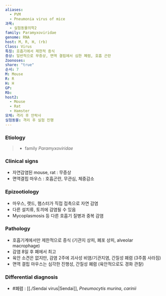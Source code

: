 ```yaml
---
aliases:
  - PVM
  - Pneumonia virus of mice
과목:
  - 실험동물의학2
family: Paramyxoviridae
genome: RNA
host: M, R, H, (rb)
Class: Virus
특징: 호흡기에서 제한적 증식
증상: 일반적으로 무증상, 면역 결핍에서 심한 폐렴, 호흡 곤란
Zoonoses: 
share: "true"
순서: 7
M: Mouse
R: R
H: H
GP: 
Rb: 
host2:
  - Mouse
  - Rat
  - Hamster
모체: 격리 후 안락사
실험동물: 격리 후 실험 진행
---
```

### Etiology
> - family *Paramyxoviridae*

### Clinical signs
- 자연감염된 mouse, rat : 무증상
- 면역결핍 마우스 : 호흡곤란, 무관심, 체중감소
### Epizootiology
- 마우스, 랫드, 햄스터가 직접 접촉으로 자연 감염
- 다른 설치류, 토끼에 감염될 수 있음
- Mycoplasmosis 등 다른 호흡기 질병과 중복 감염
### Pathology
- 호흡기계에서만 제한적으로 증식 (기관지 상피, 폐포 상피, alveolar macrophage)
 - 감염 8일 후 폐에서 최고
 - 육안 소견은 없지만, 감염 2주에 괴사성 비염/기관지염, 간질성 폐렴 (3주쯤 사라짐)
 - 면역 결핍 마우스는 심각한 진행성, 간질성 폐렴 (육안적으로도 경화 관찰)

### Differential diagnosis
- #폐렴 : [[./Sendai virus|Sendai]], *Pneumocytis murina*, *carinii*